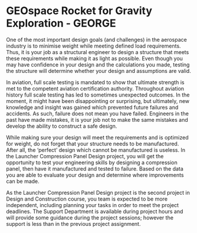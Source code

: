 # GEOspace Rocket for Gravity Exploration - GEORGE
 
One of the most important design goals (and challenges) in the aerospace industry is to minimise weight while meeting defined load requirements. Thus, it is your job as a structural engineer to design a structure that meets these requirements while making it as light as possible. Even though you may have confidence in your design and the calculations you made, testing the structure will determine whether your design and assumptions are valid.

In aviation, full scale testing is mandated to show that ultimate strength is met to the competent aviation certification authority. Throughout aviation history full scale testing has led to sometimes unexpected outcomes. In the moment, it might have been disappointing or surprising, but ultimately, new knowledge and insight was gained which prevented future failures and accidents. As such, failure does not mean you have failed. Engineers in the past have made mistakes, it is your job not to make the same mistakes and develop the ability to construct a safe design.

While making sure your design will meet the requirements and is optimized for weight, do not forget that your structure needs to be manufactured. After all, the ‘perfect’ design which cannot be manufactured is useless. In the Launcher Compression Panel Design project, you will get the opportunity to test your engineering skills by designing a compression panel, then have it manufactured and tested to failure. Based on the data you are able to evaluate your design and determine where improvements can be made.

As the Launcher Compression Panel Design project is the second project in Design and Construction course, you team is expected to be more independent, including planning your tasks in order to meet the project deadlines. The Support Department is available during project hours and will provide some guidance during the project sessions; however the support is less than in the previous project assignment.
